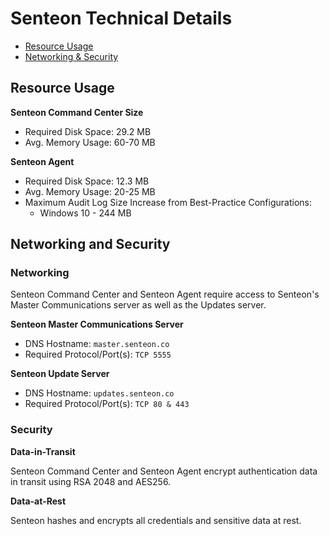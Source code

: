 # Senteon Technical Details

- [Resource Usage](TechnicalDetails.md#resource-usage)
- [Networking & Security](TechnicalDetails.md#networking-and-security)


## Resource Usage

**Senteon Command Center Size**
- Required Disk Space: 29.2 MB
- Avg. Memory Usage: 60-70 MB


**Senteon Agent**
- Required Disk Space: 12.3 MB
- Avg. Memory Usage: 20-25 MB
- Maximum Audit Log Size Increase from Best-Practice Configurations:
    - Windows 10 - 244 MB


## Networking and Security

### Networking

Senteon Command Center and Senteon Agent require access to Senteon's Master Communications server as well as the Updates server.

**Senteon Master Communications Server**
  - DNS Hostname: `master.senteon.co`
  - Required Protocol/Port(s): `TCP 5555`


**Senteon Update Server**
  - DNS Hostname: `updates.senteon.co`
  - Required Protocol/Port(s): `TCP 80 & 443`

### Security

**Data-in-Transit**

Senteon Command Center and Senteon Agent encrypt authentication data in transit using RSA 2048 and AES256. 

**Data-at-Rest**

Senteon hashes and encrypts all credentials and sensitive data at rest.
